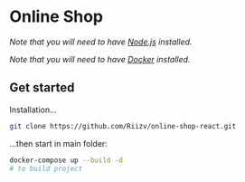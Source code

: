 # Online Shop

_Note that you will need to have [Node.js](https://nodejs.org) installed._

_Note that you will need to have [Docker](https://www.docker.com/) installed._

## Get started

Installation...

```bash
git clone https://github.com/Riizv/online-shop-react.git
```

...then start in main folder:

```bash
docker-compose up --build -d
# to build project
```
